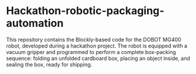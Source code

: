 # Hackathon-robotic-packaging-automation
This repository contains the Blockly-based code for the DOBOT MG400 robot, developed during a hackathon project. The robot is equipped with a vacuum gripper and programmed to perform a complete box-packing sequence: folding an unfolded cardboard box, placing an object inside, and sealing the box, ready for shipping.
